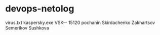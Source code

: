 # devops-netolog
virus.txt
kaspersky.exe
VSK-- 15120
pochanin
Skirdachenko
Zakhartsov
Semerikov
Sushkova 
